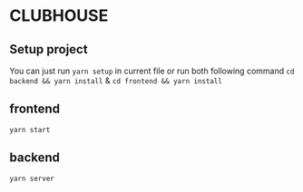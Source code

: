 # CLUBHOUSE

## Setup project
You can just run 
`yarn setup` 
in current file or run both following command
`cd backend && yarn install` & `cd frontend && yarn install`

## frontend
`yarn start`

## backend
`yarn server`